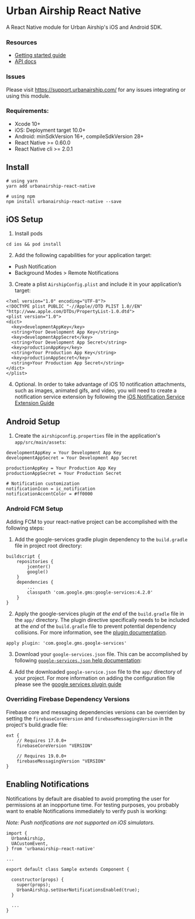 # Urban Airship React Native

A React Native module for Urban Airship's iOS and Android SDK.

### Resources

* [Getting started guide](http://docs.urbanairship.com/platform/react-native/)
* [API docs](http://docs.urbanairship.com/reference/libraries/react-native/latest/index.html)

### Issues

Please visit https://support.urbanairship.com/ for any issues integrating or using this module.

### Requirements:
 - Xcode 10+
 - iOS: Deployment target 10.0+
 - Android: minSdkVersion 16+, compileSdkVersion 28+
 - React Native >= 0.60.0
 - React Native cli >= 2.0.1

## Install

```
# using yarn
yarn add urbanairship-react-native

# using npm
npm install urbanairship-react-native --save
```

## iOS Setup

1) Install pods
```
cd ios && pod install
```

2) Add the following capabilities for your application target:
  - Push Notification
  - Background Modes > Remote Notifications

3) Create a plist `AirshipConfig.plist` and include it in your application’s target:
```
<?xml version="1.0" encoding="UTF-8"?>
<!DOCTYPE plist PUBLIC "-//Apple//DTD PLIST 1.0//EN" "http://www.apple.com/DTDs/PropertyList-1.0.dtd">
<plist version="1.0">
<dict>
  <key>developmentAppKey</key>
  <string>Your Development App Key</string>
  <key>developmentAppSecret</key>
  <string>Your Development App Secret</string>
  <key>productionAppKey</key>
  <string>Your Production App Key</string>
  <key>productionAppSecret</key>
  <string>Your Production App Secret</string>
</dict>
</plist>
```

4) Optional. In order to take advantage of iOS 10 notification attachments,
such as images, animated gifs, and video, you will need to create a notification
service extension by following the [iOS Notification Service Extension Guide](https://docs.urbanairship.com/platform/reference/ios-extension/)

## Android Setup

1) Create the `airshipconfig.properties` file in the application's `app/src/main/assets`:
```
developmentAppKey = Your Development App Key
developmentAppSecret = Your Development App Secret

productionAppKey = Your Production App Key
productionAppSecret = Your Production Secret

# Notification customization
notificationIcon = ic_notification
notificationAccentColor = #ff0000
```

### Android FCM Setup

Adding FCM to your react-native project can be accomplished with the following steps:

1) Add the google-services gradle plugin dependency to the `build.gradle` file in project root directory:

```
buildscript {
    repositories {
        jcenter()
        google()
    }
    dependencies {
        ...
        classpath 'com.google.gms:google-services:4.2.0'
    }
}
```

2) Apply the google-services plugin *at the end* of the `build.gradle` file in the `app/` directory. The plugin directive specifically needs to be included at
the *end* of the `build.gradle` file to prevent potential dependency collisions. For more information, see the [plugin documentation](https://developers.google.com/android/guides/google-services-plugin).

```
apply plugin: 'com.google.gms.google-services'
```

3) Download your `google-services.json` file. This can be accomplished by following [`google-services.json` help documentation](https://support.google.com/firebase/answer/7015592):

4) Add the downloaded `google-service.json` file to the `app/` directory of your project. For more information
on adding the configuration file please see the [google services plugin guide](https://developers.google.com/android/guides/google-services-plugin#adding_the_json_file )

### Overriding Firebase Dependency Versions

Firebase core and messaging dependencies versions can be overriden by setting the `firebaseCoreVersion` and `firebaseMessagingVersion` in the project's build.gradle file:

```
ext {
    // Requires 17.0.0+
    firebaseCoreVersion "VERSION"

    // Requires 19.0.0+
    firebaseMessagingVersion "VERSION"
}
```

## Enabling Notifications

Notifications by default are disabled to avoid prompting the user for permissions
at an inopportune time. For testing purposes, you probably want to enable Notifications
immediately to verify push is working:

 *Note: Push notifications are not supported on iOS simulators.*

```
import {
  UrbanAirship,
  UACustomEvent,
} from 'urbanairship-react-native'

...

export default class Sample extends Component {

  constructor(props) {
    super(props);
    UrbanAirship.setUserNotificationsEnabled(true);
  }

  ...
}
```

